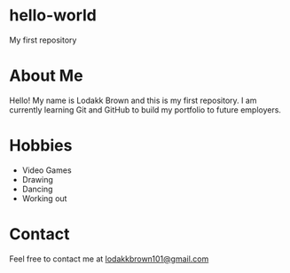 # hello-world
My first repository
# About Me

Hello! My name is Lodakk Brown and this is my first repository. I am currently learning Git and GitHub to build my portfolio to future employers.

# Hobbies

- Video Games
- Drawing
- Dancing
- Working out

# Contact

Feel free to contact me at lodakkbrown101@gmail.com
